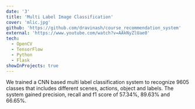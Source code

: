 ```yaml
---
date: '3'
title: 'Multi Label Image Classification'
cover: 'mlic.jpg'
github: 'https://github.com/dravinash/course_recommendation_system'
external: 'https://www.youtube.com/watch?v=AAkNyZlUae0'
tech:
  - OpenCV
  - TensorFlow
  - Python
  - Flask
showInProjects: true
---
```


We trained a CNN based multi label classification system to recognize 9605 classes that includes different scenes, actions, object and labels. The system gained precision, recall and f1 score of 57.34%, 89.63% and 66.65%.

